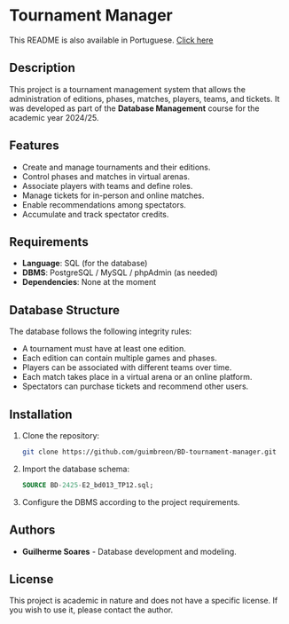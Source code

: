 # Tournament Manager

This README is also available in Portuguese. [Click here](README-PT.md)

## Description

This project is a tournament management system that allows the administration of editions, phases, matches, players, teams, and tickets. It was developed as part of the **Database Management** course for the academic year 2024/25.

## Features

- Create and manage tournaments and their editions.
- Control phases and matches in virtual arenas.
- Associate players with teams and define roles.
- Manage tickets for in-person and online matches.
- Enable recommendations among spectators.
- Accumulate and track spectator credits.

## Requirements

- **Language**: SQL (for the database)
- **DBMS**: PostgreSQL / MySQL / phpAdmin (as needed)
- **Dependencies**: None at the moment

## Database Structure

The database follows the following integrity rules:

- A tournament must have at least one edition.
- Each edition can contain multiple games and phases.
- Players can be associated with different teams over time.
- Each match takes place in a virtual arena or an online platform.
- Spectators can purchase tickets and recommend other users.

## Installation

1. Clone the repository:
   ```bash
   git clone https://github.com/guimbreon/BD-tournament-manager.git
   ```
2. Import the database schema:
   ```sql
   SOURCE BD-2425-E2_bd013_TP12.sql;
   ```
3. Configure the DBMS according to the project requirements.

## Authors

- **Guilherme Soares** - Database development and modeling.

## License

This project is academic in nature and does not have a specific license. If you wish to use it, please contact the author.
